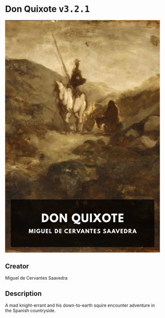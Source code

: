 
# Don Quixote <kbd>v3.2.1</kbd>

<center>
  <img src="./cover-1024.jpg"/>
</center>

## Creator
Miguel de Cervantes Saavedra

## Description
A mad knight-errant and his down-to-earth squire encounter adventure in the Spanish countryside.
